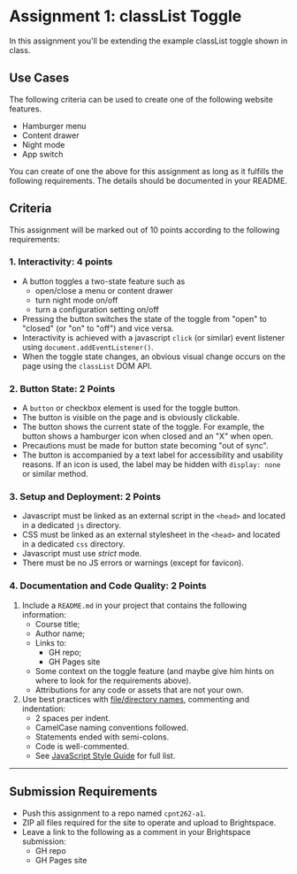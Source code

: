 # Assignment 1: classList Toggle
In this assignment you'll be extending the example classList toggle shown in class.

## Use Cases
The following criteria can be used to create one of the following website features.
- Hamburger menu
- Content drawer
- Night mode
- App switch

You can create of one the above for this assignment as long as it fulfills the following requirements. The details should be documented in your README.

## Criteria
This assignment will be marked out of 10 points according to the following requirements:

### 1. Interactivity: 4 points
- A button toggles a two-state feature such as
  - open/close a menu or content drawer
  - turn night mode on/off
  - turn a configuration setting on/off
- Pressing the button switches the state of the toggle from "open" to "closed" (or "on" to "off") and vice versa.
- Interactivity is achieved with a javascript `click` (or similar) event listener using `document.addEventListener()`.
- When the toggle state changes, an obvious visual change occurs on the page using the `classList` DOM API.

### 2. Button State: 2 Points
- A `button` or checkbox element is used for the toggle button.
- The button is visible on the page and is obviously clickable.
- The button shows the current state of the toggle. For example, the button shows a hamburger icon when closed and an "X" when open.
- Precautions must be made for button state becoming "out of sync".
- The button is accompanied by a text label for accessibility and usability reasons. If an icon is used, the label may be hidden with `display: none` or similar method.

### 3. Setup and Deployment: 2 Points
- Javascript must be linked as an external script in the `<head>` and located in a dedicated `js` directory.
- CSS must be linked as an external stylesheet in the `<head>` and located in a dedicated `css` directory.
- Javascript must use _strict_ mode.
- There must be no JS errors or warnings (except for favicon).

### 4. Documentation and Code Quality: 2 Points
1. Include a `README.md` in your project that contains the following information:
    - Course title;
    - Author name;
    - Links to:
      - GH repo;
      - GH Pages site
    - Some context on the toggle feature (and maybe give him hints on where to look for the requirements above).
    - Attributions for any code or assets that are not your own.
2. Use best practices with [file/directory names](https://sait-wbdv.github.io/winter-2021/cheatsheets/naming-conventions/), commenting and indentation:
    - 2 spaces per indent.
    - CamelCase naming conventions followed.
    - Statements ended with semi-colons.
    - Code is well-commented.
    - See [JavaScript Style Guide](https://www.w3schools.com/js/js_conventions.asp) for full list.

---

## Submission Requirements
- Push this assignment to a repo named `cpnt262-a1`.
- ZIP all files required for the site to operate and upload to Brightspace. 
- Leave a link to the following as a comment in your Brightspace submission:
  - GH repo
  - GH Pages site

